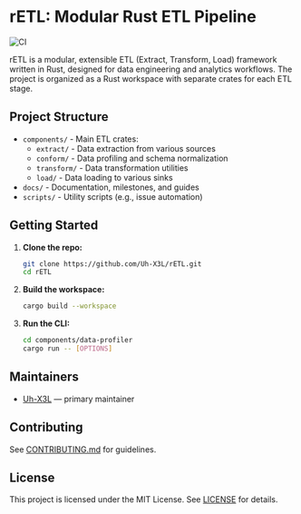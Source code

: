 # rETL: Modular Rust ETL Pipeline

![CI](https://github.com/Dell/rETL/actions/workflows/ci.yml/badge.svg)

rETL is a modular, extensible ETL (Extract, Transform, Load) framework written in Rust, designed for data engineering and analytics workflows. The project is organized as a Rust workspace with separate crates for each ETL stage.

## Project Structure
- `components/` - Main ETL crates:
  - `extract/` - Data extraction from various sources
  - `conform/` - Data profiling and schema normalization
  - `transform/` - Data transformation utilities
  - `load/` - Data loading to various sinks
- `docs/` - Documentation, milestones, and guides
- `scripts/` - Utility scripts (e.g., issue automation)

## Getting Started
1. **Clone the repo:**
   ```sh
   git clone https://github.com/Uh-X3L/rETL.git
   cd rETL
   ```
2. **Build the workspace:**
   ```sh
   cargo build --workspace
   ```
3. **Run the CLI:**
   ```sh
   cd components/data-profiler
   cargo run -- [OPTIONS]
   ```

## Maintainers
- [Uh-X3L](https://github.com/Uh-X3L) — primary maintainer

## Contributing
See [CONTRIBUTING.md](CONTRIBUTING.md) for guidelines.

## License
This project is licensed under the MIT License. See [LICENSE](LICENSE) for details.